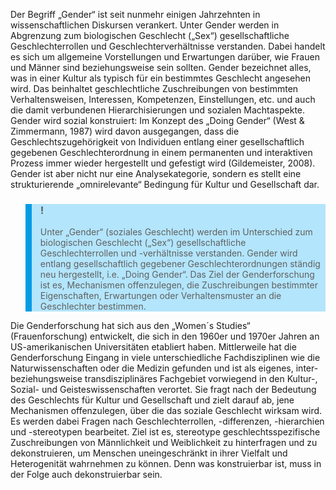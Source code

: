 Der Begriff „Gender“ ist seit nunmehr einigen Jahrzehnten in wissenschaftlichen Diskursen verankert. Unter Gender werden in Abgrenzung zum biologischen Geschlecht („Sex“) gesellschaftliche Geschlechterrollen und Geschlechterverhältnisse verstanden. Dabei handelt es sich um allgemeine Vorstellungen und Erwartungen darüber, wie Frauen und Männer sind beziehungsweise sein sollten. Gender bezeichnet alles, was in einer Kultur als typisch für ein bestimmtes Geschlecht angesehen wird. Das beinhaltet geschlechtliche Zuschreibungen von bestimmten Verhaltensweisen, Interessen, Kompetenzen, Einstellungen, etc. und auch die damit verbundenen Hierarchisierungen und sozialen Machtaspekte. Gender wird sozial konstruiert: Im Konzept des „Doing Gender“ (West &amp; Zimmermann, 1987) wird davon ausgegangen, dass die Geschlechtszugehörigkeit von Individuen entlang einer gesellschaftlich gegebenen Geschlechterordnung in einem permanenten und interaktiven Prozess immer wieder hergestellt und gefestigt wird (Gildemeister, 2008). Gender ist aber nicht nur eine Analysekategorie, sondern es stellt eine strukturierende „omnirelevante“ Bedingung für Kultur und Gesellschaft dar.

<blockquote style="background: #B3E5FC; border-left: 10px solid #039BE5">

### !

Unter „Gender“ (soziales Geschlecht) werden im Unterschied zum biologischen Geschlecht („Sex“) gesellschaftliche Geschlechterrollen und -verhältnisse verstanden. Gender wird entlang gesellschaftlich gegebener Geschlechterordnungen ständig neu hergestellt, i.e. „Doing Gender“. Das Ziel der Genderforschung ist es, Mechanismen offenzulegen, die Zuschreibungen bestimmter Eigenschaften, Erwartungen oder Verhaltensmuster an die Geschlechter bestimmen.

</blockquote>

Die Genderforschung hat sich aus den „Women´s Studies“ (Frauenforschung) entwickelt, die sich in den 1960er und 1970er Jahren an US-amerikanischen Universitäten etabliert haben. Mittlerweile hat die Genderforschung Eingang in viele unterschiedliche Fachdisziplinen wie die Naturwissenschaften oder die Medizin gefunden und ist als eigenes, inter- beziehungsweise transdisziplinäres Fachgebiet vorwiegend in den Kultur-, Sozial- und Geisteswissenschaften verortet. Sie fragt nach der Bedeutung des Geschlechts für Kultur und Gesellschaft und zielt darauf ab, jene Mechanismen offenzulegen, über die das soziale Geschlecht wirksam wird. Es werden dabei Fragen nach Geschlechterrollen, -differenzen, -hierarchien und -stereotypen bearbeitet. Ziel ist es, stereotype geschlechtsspezifische Zuschreibungen von Männlichkeit und Weiblichkeit zu hinterfragen und zu dekonstruieren, um Menschen uneingeschränkt in ihrer Vielfalt und Heterogenität wahrnehmen zu können. Denn was konstruierbar ist, muss in der Folge auch dekonstruierbar sein.
